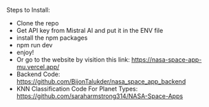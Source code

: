 Steps to Install: 
* Clone the repo
* Get API key from Mistral AI and put it in the ENV file
* install the npm packages
* npm run dev
* enjoy!
* Or go to the website by visition this link: https://nasa-space-app-mu.vercel.app/
* Backend Code: https://github.com/BijonTalukder/nasa_space_app_backend
* KNN Classification Code For Planet Types: https://github.com/saraharmstrong314/NASA-Space-Apps
